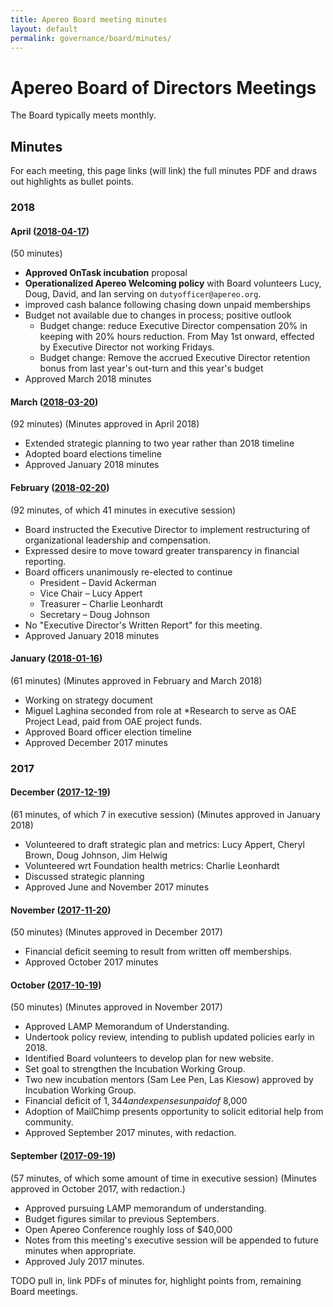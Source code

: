 ```yaml
---
title: Apereo Board meeting minutes
layout: default
permalink: governance/board/minutes/
---
```


# Apereo Board of Directors Meetings

The Board typically meets monthly.

## Minutes

For each meeting, this page links (will link) the full minutes PDF and draws out
highlights as bullet points.

### 2018

#### April ([2018-04-17](./2018-04-17-Apereo-Board-Minutes-002.pdf))

(50 minutes)

+ **Approved OnTask incubation** proposal
+ **Operationalized Apereo Welcoming policy** with Board volunteers Lucy, Doug,
  David, and Ian serving on `dutyofficer@apereo.org`.
+ improved cash balance following chasing down unpaid memberships
+ Budget not available due to changes in process; positive outlook
  + Budget change: reduce Executive Director compensation 20% in keeping with
    20% hours reduction. From May 1st onward, effected by Executive Director not
    working Fridays.
  + Budget change: Remove the accrued Executive Director retention bonus from
    last year's out-turn and this year's budget
+ Approved March 2018 minutes

#### March ([2018-03-20](./2018-03-20-Apereo-Board-Minutes-001.pdf))

(92 minutes) (Minutes approved in April 2018)

+ Extended strategic planning to two year rather than 2018 timeline
+ Adopted board elections timeline
+ Approved January 2018 minutes

#### February ([2018-02-20](./2018-02-20-Apereo-Board-Minutes-002.pdf))

(92 minutes, of which 41 minutes in executive session)

+ Board instructed the Executive Director to implement restructuring of
  organizational leadership and compensation.
+ Expressed desire to move toward greater transparency in financial reporting.
+ Board officers unanimously re-elected to continue
  + President – David Ackerman
  + Vice Chair – Lucy Appert
  + Treasurer – Charlie Leonhardt
  + Secretary – Doug Johnson
+ No "Executive Director's Written Report" for this meeting.
+ Approved January 2018 minutes

#### January ([2018-01-16](./2018-01-16-Apereo-Board-Minutes.pdf))

(61 minutes) (Minutes approved in February and March 2018)

+ Working on strategy document
+ Miguel Laghina seconded from role at *Research to serve as OAE Project Lead,
  paid from OAE project funds.
+ Approved Board officer election timeline
+ Approved December 2017 minutes

### 2017

#### December ([2017-12-19](./2017-12-19-Apereo-Board-Minutes-002.pdf))

(61 minutes, of which 7 in executive session) (Minutes approved in January 2018)

+ Volunteered to draft strategic plan and metrics: Lucy Appert, Cheryl Brown,
  Doug Johnson, Jim Helwig
+ Volunteered wrt Foundation health metrics: Charlie Leonhardt
+ Discussed strategic planning
+ Approved June and November 2017 minutes

#### November ([2017-11-20](./2017-11-20-Apereo-Board-Minutes-002.pdf))

(50 minutes) (Minutes approved in December 2017)

+ Financial deficit seeming to result from written off memberships.
+ Approved October 2017 minutes

#### October ([2017-10-19](./2017-10-19-Apereo-Board-Minutes-002.pdf))

(50 minutes) (Minutes approved in November 2017)

+ Approved LAMP Memorandum of Understanding.
+ Undertook policy review, intending to publish updated policies early in 2018.
+ Identified Board volunteers to develop plan for new website.
+ Set goal to strengthen the Incubation Working Group.
+ Two new incubation mentors (Sam Lee Pen, Las Kiesow) approved by Incubation
  Working Group.
+ Financial deficit of $1,344 and expenses unpaid of ~$8,000
+ Adoption of MailChimp presents opportunity to solicit editorial help from
  community.
+ Approved September 2017 minutes, with redaction.

#### September ([2017-09-19](./2017-09-19-Apereo-Board-Minutes-003.pdf))

(57 minutes, of which some amount of time in executive session)
(Minutes approved in October 2017, with redaction.)

+ Approved pursuing LAMP memorandum of understanding.
+ Budget figures similar to previous Septembers.
+ Open Apereo Conference roughly loss of $40,000
+ Notes from this meeting's executive session will be appended to future minutes
  when appropriate.
+ Approved July 2017 minutes.

TODO pull in, link PDFs of minutes for, highlight points from, remaining Board
meetings.
